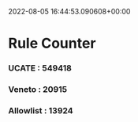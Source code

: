 2022-08-05 16:44:53.090608+00:00
# Rule Counter 
 ### UCATE : 549418

 ### Veneto : 20915

 ### Allowlist : 13924